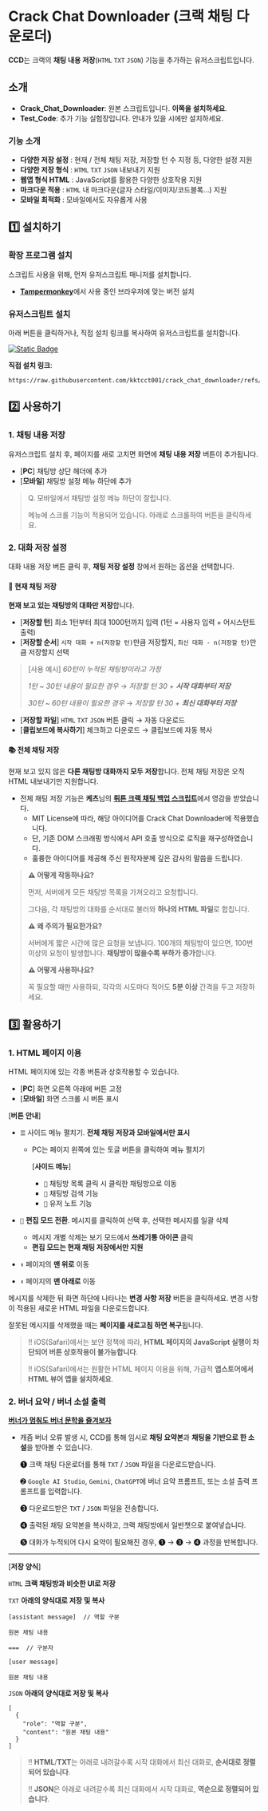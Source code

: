 # **Crack Chat Downloader (크랙 채팅 다운로더)**

**CCD**는 크랙의 **채팅 내용 저장**(`HTML` `TXT` `JSON`) 기능을 추가하는 유저스크립트입니다.

## 소개

  - **Crack_Chat_Downloader**: 원본 스크립트입니다. **이쪽을 설치하세요**.
  - **Test_Code**: 추가 기능 실험장입니다. 안내가 있을 시에만 설치하세요.

### 기능 소개
  - **다양한 저장 설정** : 현재 / 전체 채팅 저장, 저장할 턴 수 지정 등, 다양한 설정 지원
  - **다양한 저장 형식** : `HTML` `TXT` `JSON` 내보내기 지원
  - **웹앱 형식 HTML** : JavaScript를 활용한 다양한 상호작용 지원
  - **마크다운 적용** : `HTML` 내 마크다운(글자 스타일/이미지/코드블록…) 지원
  - **모바일 최적화** : 모바일에서도 자유롭게 사용

## 1️⃣ 설치하기

### 확장 프로그램 설치

스크립트 사용을 위해, 먼저 유저스크립트 매니저를 설치합니다.

  -   [**Tampermonkey**](https://www.tampermonkey.net/)에서 사용 중인 브라우저에 맞는 버전 설치

### 유저스크립트 설치
아래 버튼을 클릭하거나, 직접 설치 링크를 복사하여 유저스크립트를 설치합니다.

[![Static Badge](https://img.shields.io/badge/%E2%9A%99%EF%B8%8F%20INSTALL-crack_chat_downloader-blue?style=for-the-badge)](https://github.com/kktcct001/crack_chat_downloader/raw/refs/heads/main/Crack_Chat_Downloader.user.js)

**직접 설치 링크**:

```
https://raw.githubusercontent.com/kktcct001/crack_chat_downloader/refs/heads/main/Crack_Chat_Downloader.user.js
```


## 2️⃣ 사용하기

### 1. 채팅 내용 저장

유저스크립트 설치 후, 페이지를 새로 고치면 화면에 **채팅 내용 저장** 버튼이 추가됩니다.

- [**PC**] 채팅방 상단 헤더에 추가
- [**모바일**] 채팅방 설정 메뉴 하단에 추가

> Q. 모바일에서 채팅방 설정 메뉴 하단이 잘립니다.
>
> 메뉴에 스크롤 기능이 적용되어 있습니다. 아래로 스크롤하여 버튼을 클릭하세요.

### 2. 대화 저장 설정

대화 내용 저장 버튼 클릭 후, **채팅 저장 설정** 창에서 원하는 옵션을 선택합니다.

#### 📘 현재 채팅 저장

**현재 보고 있는 채팅방의 대화만 저장**합니다.

  -  [**저장할 턴**] 최소 1턴부터 최대 1000턴까지 입력 (1턴 = 사용자 입력 + 어시스턴트 출력)
  -  [**저장할 순서**] `시작 대화 + n(저장할 턴)`만큼 저장할지, `최신 대화 - n(저장할 턴)`만큼 저장할지 선택    
  > [사용 예시] *60턴이 누적된 채팅방이라고 가정*
  >
  > *1턴 ~ 30턴 내용이 필요한 경우* → *저장할 턴 30 + **시작 대화부터 저장***
  >
  > *30턴 ~ 60턴 내용이 필요한 경우* → *저장할 턴 30 + **최신 대화부터 저장***        
  -  [**저장할 파일**]  `HTML` `TXT` `JSON` 버튼 클릭 → 자동 다운로드
  -  [**클립보드에 복사하기**]  체크하고 다운로드 → 클립보드에 자동 복사

#### 📚 전체 채팅 저장

현재 보고 있지 않은 **다른 채팅방 대화까지 모두 저장**합니다. 전체 채팅 저장은 오직 HTML 내보내기만 지원합니다.

- 전체 채팅 저장 기능은 **케츠**님의 [**뤼튼 크랙 채팅 백업 스크립트**](https://github.com/tincansimagine/crack_backup)에서 영감을 받았습니다.
  - MIT License에 따라, 해당 아이디어를 Crack Chat Downloader에 적용했습니다.
  - 단, 기존 DOM 스크래핑 방식에서 API 호출 방식으로 로직을 재구성하였습니다.
  - 훌륭한 아이디어를 제공해 주신 원작자분께 깊은 감사의 말씀을 드립니다.

> **⚠ 어떻게 작동하나요?**
>
> 먼저, 서버에게 모든 채팅방 목록을 가져오라고 요청합니다.
>
> 그다음, 각 채팅방의 대화를 순서대로 불러와 **하나의 HTML 파일**로 합칩니다.
>
> **⚠ 왜 주의가 필요한가요?**
>
> 서버에게 짧은 시간에 많은 요청을 보냅니다. 100개의 채팅방이 있으면, 100번 이상의 요청이 발생합니다. **채팅방이 많을수록 부하가 증가**합니다.
>
> **⚠ 어떻게 사용하나요?**
>
> 꼭 필요할 때만 사용하되, 각각의 시도마다 적어도 **5분 이상** 간격을 두고 저장하세요.

## 3️⃣ 활용하기

### 1. HTML 페이지 이용

HTML 페이지에 있는 각종 버튼과 상호작용할 수 있습니다.

  -  [**PC**] 화면 오른쪽 아래에 버튼 고정
  -  [**모바일**] 화면 스크롤 시 버튼 표시

[**버튼 안내**]
- `☰` 사이드 메뉴 펼치기. **전체 채팅 저장과 모바일에서만 표시**
    - PC는 페이지 왼쪽에 있는 토글 버튼을 클릭하여 메뉴 펼치기

       [**사이드 메뉴**]
         - `🧾` 채팅방 목록 클릭 시 클릭한 채팅방으로 이동
         - `🔎` 채팅방 검색 기능
         - `📒` 유저 노트 기능
      
- `📝` **편집 모드 전환**. 메시지를 클릭하여 선택 후, 선택한 메시지를 일괄 삭제
    - 메시지 개별 삭제는 보기 모드에서 **쓰레기통 아이콘** 클릭
    - **편집 모드는 현재 채팅 저장에서만 지원**
- `⬆️` 페이지의 **맨 위로** 이동
- `⬇️` 페이지의 **맨 아래로** 이동
   
메시지를 삭제한 뒤 화면 하단에 나타나는 **변경 사항 저장** 버튼을 클릭하세요. 변경 사항이 적용된 새로운 HTML 파일을 다운로드합니다.

잘못된 메시지를 삭제했을 때는 **페이지를 새로고침 하면 복구**됩니다.

> ‼︎  iOS(Safari)에서는 보안 정책에 따라, **HTML 페이지의 JavaScript 실행이 차단되어 버튼 상호작용이 불가능합니다**.
>
> ‼︎  iOS(Safari)에서는 원활한 HTML 페이지 이용을 위해, 가급적 **앱스토어에서 HTML 뷰어 앱을 설치하세요**.

### 2. 버너 요약 / 버너 소설 출력

[**버너가 멈춰도 버너 문학을 즐겨보자**](https://gall.dcinside.com/mini/board/view/?id=wrtnw&no=85829&exception_mode=recommend&page=1)

- 캐즘 버너 오류 발생 시, CCD를 통해 임시로 **채팅 요약본**과 **채팅을 기반으로 한 소설**을 받아볼 수 있습니다.
  
    ➊  크랙 채팅 다운로더를 통해 `TXT` / `JSON` 파일을 다운로드받습니다.
  
    ➋  `Google AI Studio`, `Gemini`, `ChatGPT`에 버너 요약 프롬프트, 또는 소설 출력 프롬프트를 입력합니다.
  
    ➌  다운로드받은 `TXT` / `JSON` 파일을 전송합니다.
       
    ➍  출력된 채팅 요약본을 복사하고, 크랙 채팅방에서 일반챗으로 붙여넣습니다.

    ➎  대화가 누적되어 다시 요약이 필요해진 경우, ➊ → ➌ → ➍ 과정을 반복합니다.
  
 ---
 
[**저장 양식**]

  `HTML` **크랙 채팅방과 비슷한 UI로 저장**
     
  `TXT` **아래의 양식대로 저장 및 복사**
     
  ```
  [assistant message]  // 역할 구분

  원본 채팅 내용

  ===  // 구분자

  [user message]

  원본 채팅 내용
  ```
     
  `JSON` **아래의 양식대로 저장 및 복사**
     
  ```
  [
    {
      "role": "역할 구분",
      "content": "원본 채팅 내용"
    }
  ]
   ```
     
> ‼︎  **HTML**/**TXT**는 아래로 내려갈수록 시작 대화에서 최신 대화로, **순서대로 정렬되어 있습니다**.
> 
> ‼︎  **JSON**은 아래로 내려갈수록 최신 대화에서 시작 대화로, **역순으로 정렬되어 있습니다**.
